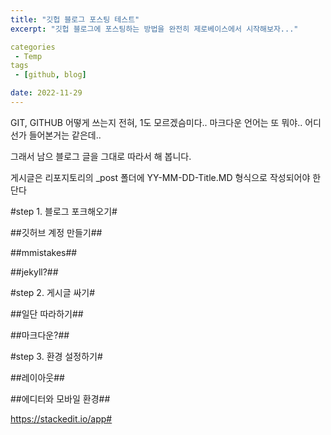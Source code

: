 ```yaml
---
title: "깃헙 블로그 포스팅 테스트"
excerpt: "깃헙 블로그에 포스팅하는 방법을 완전히 제로베이스에서 시작해보자..."

categories 
 - Temp
tags
 - [github, blog]

date: 2022-11-29
---
```


GIT, GITHUB 어떻게 쓰는지  전혀, 1도 모르겠슴미다..
마크다운 언어는 또 뭐야.. 어디선가 들어본거는 같은데..

그래서 남으 블로그 글을 그대로 따라서 해 봅니다.

게시글은 리포지토리의 _post 폴더에 YY-MM-DD-Title.MD 형식으로 작성되어야 한단다

#step 1. 블로그 포크해오기#

##깃허브 계정 만들기##

##mmistakes##

##jekyll?##

#step 2. 게시글 싸기#

##일단 따라하기##

##마크다운?##

#step 3. 환경 설정하기#

##레이아웃##

##에디터와 모바일 환경##

https://stackedit.io/app#
